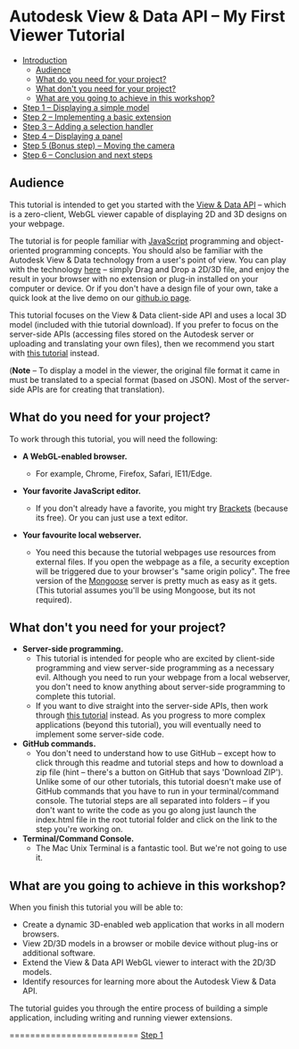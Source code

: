 <a name="Introduction"></a>
# Autodesk View & Data API &ndash; My First Viewer Tutorial

* [Introduction](#Introduction)
  - [Audience](#Audience)
  - [What do you need for your project?](#WhatDoYouNeed)
  - [What don't you need for your project?](#WhatDontYouNeed)
  - [What are you going to achieve in this workshop?](#WhatAreYouGoingToAchieve)
* [Step 1 &ndash; Displaying a simple model](step-1.md)
* [Step 2 &ndash; Implementing a basic extension](step-2.md)
* [Step 3 &ndash; Adding a selection handler](step-3.md)
* [Step 4 &ndash; Displaying a panel](step-4.md)
* [Step 5 (Bonus step) &ndash; Moving the camera](step-5.md)
* [Step 6 &ndash; Conclusion and next steps](step-6.md)




<a name="Audience"></a>
## Audience

This tutorial is intended to get you started with the [View & Data API](https://developer.autodesk.com) &ndash; which is a zero-client, WebGL viewer capable of displaying 2D and 3D designs on your webpage.

The tutorial is for people familiar with [JavaScript](http://www.ecma-international.org/publications/standards/Ecma-262.htm) programming and object-oriented programming concepts.
You should also be familiar with the Autodesk View & Data technology from a user's point of view. You can play with the technology [here](https://360.autodesk.com/viewer) &ndash; simply Drag and Drop a 2D/3D file,
and enjoy the result in your browser with no extension or plug-in installed on your computer or device. Or if you don't have a design file of your own, take a quick look at the live demo on our [github.io page](http://developer-autodesk.github.io/).

This tutorial focuses on the View & Data client-side API and uses a local 3D model (included with thie tutorial download). If you prefer to focus on the server-side APIs (accessing files stored on the Autodesk server or uploading and translating your own files), then we recommend you start with [this tutorial](https://github.com/Developer-Autodesk/tutorial-getting.started-view.and.data) instead.

(**Note** &ndash; To display a model in the viewer, the original file format it came in must be translated to a special format (based on JSON). Most of the server-side APIs are for creating that translation).


<a name="WhatDoYouNeed"></a>
## What do you need for your project?

To work through this tutorial, you will need the following:

* **A WebGL-enabled browser.**
  - For example, Chrome, Firefox, Safari, IE11/Edge.
* **Your favorite JavaScript editor.**
	- If you don't already have a favorite, you might try [Brackets](http://brackets.io/) (because its free). Or you can just use a text editor.

* **Your favourite local webserver.** 
  - You need this because the tutorial webpages use resources from external files. If you open the webpage as a file, a security exception will be triggered due to your browser's "same origin policy". The free version of the [Mongoose](https://www.cesanta.com/products) server is pretty much as easy as it gets. (This tutorial assumes you'll be using Mongoose, but its not required).




<a name="WhatDontYouNeed"></a>
## What don't you need for your project?

* **Server-side programming.**
  - This tutorial is intended for people who are excited by client-side programming and view server-side programming as a necessary evil. Although you need to run your webpage from a local webserver, you don't need to know anything about server-side programming to complete this tutorial.
  - If you want to dive straight into the server-side APIs, then work through [this tutorial](https://github.com/Developer-Autodesk/tutorial-getting.started-view.and.data) instead. As you progress to more complex applications (beyond this tutorial), you will eventually need to implement some server-side code.
* **GitHub commands.**
  - You don't need to understand how to use GitHub &ndash; except how to click through this readme and tutorial steps and how to download a zip file (hint &ndash; there's a button on GitHub that says 'Download ZIP'). Unlike some of our other tutorials, this tutorial doesn't make use of GitHub commands that you have to run in your terminal/command console. The tutorial steps are all separated into folders &ndash; if you don't want to write the code as you go along just launch the index.html file in the root tutorial folder and click on the link to the step you're working on.
* **Terminal/Command Console.**
  - The Mac Unix Terminal is a fantastic tool. But we're not going to use it.


<a name="WhatAreYouGoingToAchieve"></a>
## What are you going to achieve in this workshop?

When you finish this tutorial you will be able to:

- Create a dynamic 3D-enabled web application that works in all modern browsers.
- View 2D/3D models in a browser or mobile device without plug-ins or additional software.
- Extend the View & Data API WebGL viewer to interact with the 2D/3D models.
- Identify resources for learning more about the Autodesk View & Data API.

The tutorial guides you through the entire process of building a simple application, including writing and running viewer extensions.


=========================
[Step 1](step-1.md)